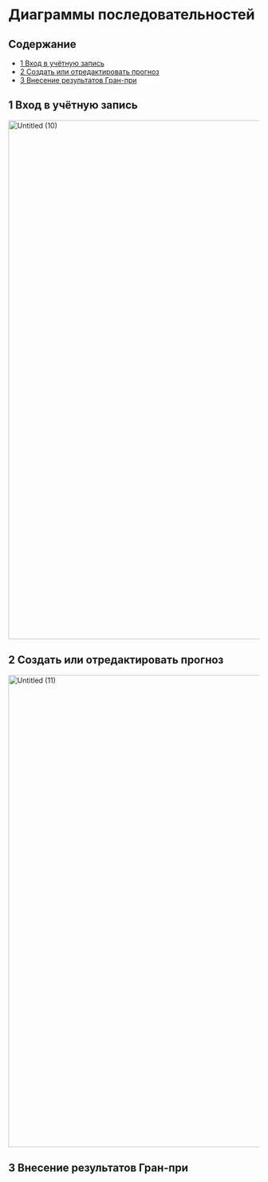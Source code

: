 # Диаграммы последовательностей
## Содержание

- [1 Вход в учётную запись](#1-Вход-в-учётную-запись)
- [2 Создать или отредактировать прогноз](#2-Создать-или-отредактировать-прогноз)
- [3 Внесение результатов Гран-при](#3-Внесение-результатов-Гран-при)

## 1 Вход в учётную запись
<img width="703" height="1041" alt="Untitled (10)" src="https://github.com/user-attachments/assets/435e70af-a07c-4882-8a76-ef5779302c2b" />

## 2 Создать или отредактировать прогноз
<img width="892" height="947" alt="Untitled (11)" src="https://github.com/user-attachments/assets/22fcfe05-17ba-4d0e-a4c1-ad023d20da0f" />

## 3 Внесение результатов Гран-при
